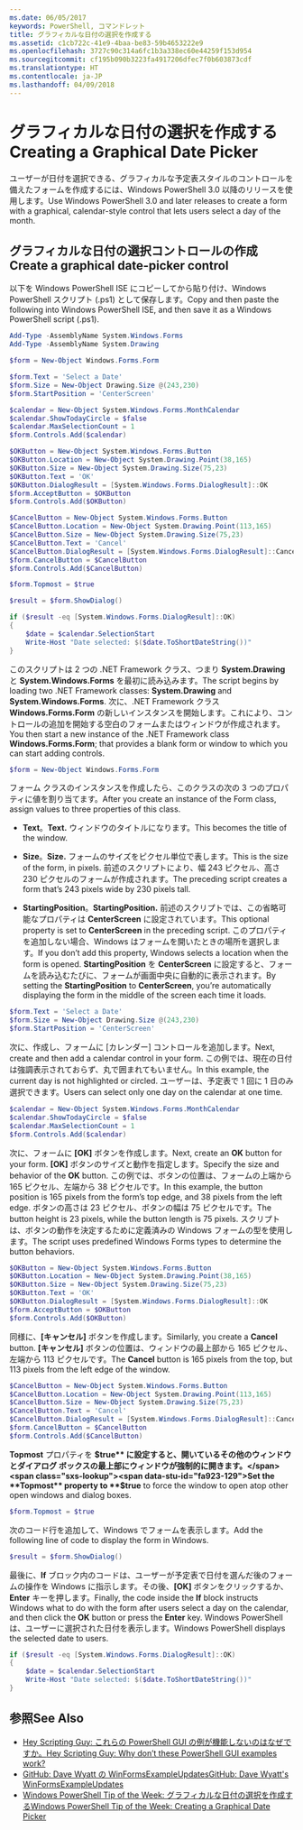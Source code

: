 ```yaml
---
ms.date: 06/05/2017
keywords: PowerShell, コマンドレット
title: グラフィカルな日付の選択を作成する
ms.assetid: c1cb722c-41e9-4baa-be83-59b4653222e9
ms.openlocfilehash: 3727c90c314a6fc1b3a338ec60e44259f153d954
ms.sourcegitcommit: cf195b090b3223fa4917206dfec7f0b603873cdf
ms.translationtype: HT
ms.contentlocale: ja-JP
ms.lasthandoff: 04/09/2018
---
```

# <a name="creating-a-graphical-date-picker"></a><span data-ttu-id="fa923-103">グラフィカルな日付の選択を作成する</span><span class="sxs-lookup"><span data-stu-id="fa923-103">Creating a Graphical Date Picker</span></span>

<span data-ttu-id="fa923-104">ユーザーが日付を選択できる、グラフィカルな予定表スタイルのコントロールを備えたフォームを作成するには、Windows PowerShell 3.0 以降のリリースを使用します。</span><span class="sxs-lookup"><span data-stu-id="fa923-104">Use Windows PowerShell 3.0 and later releases to create a form with a graphical, calendar-style control that lets users select a day of the month.</span></span>

## <a name="create-a-graphical-date-picker-control"></a><span data-ttu-id="fa923-105">グラフィカルな日付の選択コントロールの作成</span><span class="sxs-lookup"><span data-stu-id="fa923-105">Create a graphical date-picker control</span></span>

<span data-ttu-id="fa923-106">以下を Windows PowerShell ISE にコピーしてから貼り付け、Windows PowerShell スクリプト (.ps1) として保存します。</span><span class="sxs-lookup"><span data-stu-id="fa923-106">Copy and then paste the following into Windows PowerShell ISE, and then save it as a Windows PowerShell script (.ps1).</span></span>

```powershell
Add-Type -AssemblyName System.Windows.Forms
Add-Type -AssemblyName System.Drawing

$form = New-Object Windows.Forms.Form

$form.Text = 'Select a Date'
$form.Size = New-Object Drawing.Size @(243,230)
$form.StartPosition = 'CenterScreen'

$calendar = New-Object System.Windows.Forms.MonthCalendar
$calendar.ShowTodayCircle = $false
$calendar.MaxSelectionCount = 1
$form.Controls.Add($calendar)

$OKButton = New-Object System.Windows.Forms.Button
$OKButton.Location = New-Object System.Drawing.Point(38,165)
$OKButton.Size = New-Object System.Drawing.Size(75,23)
$OKButton.Text = 'OK'
$OKButton.DialogResult = [System.Windows.Forms.DialogResult]::OK
$form.AcceptButton = $OKButton
$form.Controls.Add($OKButton)

$CancelButton = New-Object System.Windows.Forms.Button
$CancelButton.Location = New-Object System.Drawing.Point(113,165)
$CancelButton.Size = New-Object System.Drawing.Size(75,23)
$CancelButton.Text = 'Cancel'
$CancelButton.DialogResult = [System.Windows.Forms.DialogResult]::Cancel
$form.CancelButton = $CancelButton
$form.Controls.Add($CancelButton)

$form.Topmost = $true

$result = $form.ShowDialog()

if ($result -eq [System.Windows.Forms.DialogResult]::OK)
{
    $date = $calendar.SelectionStart
    Write-Host "Date selected: $($date.ToShortDateString())"
}
```

<span data-ttu-id="fa923-107">このスクリプトは 2 つの .NET Framework クラス、つまり **System.Drawing** と **System.Windows.Forms** を最初に読み込みます。</span><span class="sxs-lookup"><span data-stu-id="fa923-107">The script begins by loading two .NET Framework classes: **System.Drawing** and **System.Windows.Forms**.</span></span> <span data-ttu-id="fa923-108">次に、.NET Framework クラス **Windows.Forms.Form** の新しいインスタンスを開始します。これにより、コントロールの追加を開始する空白のフォームまたはウィンドウが作成されます。</span><span class="sxs-lookup"><span data-stu-id="fa923-108">You then start a new instance of the .NET Framework class **Windows.Forms.Form**; that provides a blank form or window to which you can start adding controls.</span></span>

```powershell
$form = New-Object Windows.Forms.Form
```

<span data-ttu-id="fa923-109">フォーム クラスのインスタンスを作成したら、このクラスの次の 3 つのプロパティに値を割り当てます。</span><span class="sxs-lookup"><span data-stu-id="fa923-109">After you create an instance of the Form class, assign values to three properties of this class.</span></span>

- <span data-ttu-id="fa923-110">**Text**。</span><span class="sxs-lookup"><span data-stu-id="fa923-110">**Text.**</span></span> <span data-ttu-id="fa923-111">ウィンドウのタイトルになります。</span><span class="sxs-lookup"><span data-stu-id="fa923-111">This becomes the title of the window.</span></span>

- <span data-ttu-id="fa923-112">**Size**。</span><span class="sxs-lookup"><span data-stu-id="fa923-112">**Size.**</span></span> <span data-ttu-id="fa923-113">フォームのサイズをピクセル単位で表します。</span><span class="sxs-lookup"><span data-stu-id="fa923-113">This is the size of the form, in pixels.</span></span> <span data-ttu-id="fa923-114">前述のスクリプトにより、幅 243 ピクセル、高さ 230 ピクセルのフォームが作成されます。</span><span class="sxs-lookup"><span data-stu-id="fa923-114">The preceding script creates a form that’s 243 pixels wide by 230 pixels tall.</span></span>

- <span data-ttu-id="fa923-115">**StartingPosition**。</span><span class="sxs-lookup"><span data-stu-id="fa923-115">**StartingPosition.**</span></span> <span data-ttu-id="fa923-116">前述のスクリプトでは、この省略可能なプロパティは **CenterScreen** に設定されています。</span><span class="sxs-lookup"><span data-stu-id="fa923-116">This optional property is set to **CenterScreen** in the preceding script.</span></span> <span data-ttu-id="fa923-117">このプロパティを追加しない場合、Windows はフォームを開いたときの場所を選択します。</span><span class="sxs-lookup"><span data-stu-id="fa923-117">If you don’t add this property, Windows selects a location when the form is opened.</span></span> <span data-ttu-id="fa923-118">**StartingPosition** を **CenterScreen** に設定すると、フォームを読み込むたびに、フォームが画面中央に自動的に表示されます。</span><span class="sxs-lookup"><span data-stu-id="fa923-118">By setting the **StartingPosition** to **CenterScreen**, you’re automatically displaying the form in the middle of the screen each time it loads.</span></span>

```powershell
$form.Text = 'Select a Date'
$form.Size = New-Object Drawing.Size @(243,230)
$form.StartPosition = 'CenterScreen'
```

<span data-ttu-id="fa923-119">次に、作成し、フォームに [カレンダー] コントロールを追加します。</span><span class="sxs-lookup"><span data-stu-id="fa923-119">Next, create and then add a calendar control in your form.</span></span> <span data-ttu-id="fa923-120">この例では、現在の日付は強調表示されておらず、丸で囲まれてもいません。</span><span class="sxs-lookup"><span data-stu-id="fa923-120">In this example, the current day is not highlighted or circled.</span></span> <span data-ttu-id="fa923-121">ユーザーは、予定表で 1 回に 1 日のみ選択できます。</span><span class="sxs-lookup"><span data-stu-id="fa923-121">Users can select only one day on the calendar at one time.</span></span>

```powershell
$calendar = New-Object System.Windows.Forms.MonthCalendar
$calendar.ShowTodayCircle = $false
$calendar.MaxSelectionCount = 1
$form.Controls.Add($calendar)
```

<span data-ttu-id="fa923-122">次に、フォームに **[OK]** ボタンを作成します。</span><span class="sxs-lookup"><span data-stu-id="fa923-122">Next, create an **OK** button for your form.</span></span> <span data-ttu-id="fa923-123">**[OK]** ボタンのサイズと動作を指定します。</span><span class="sxs-lookup"><span data-stu-id="fa923-123">Specify the size and behavior of the **OK** button.</span></span> <span data-ttu-id="fa923-124">この例では、ボタンの位置は、フォームの上端から 165 ピクセル、左端から 38 ピクセルです。</span><span class="sxs-lookup"><span data-stu-id="fa923-124">In this example, the button position is 165 pixels from the form’s top edge, and 38 pixels from the left edge.</span></span> <span data-ttu-id="fa923-125">ボタンの高さは 23 ピクセル、ボタンの幅は 75 ピクセルです。</span><span class="sxs-lookup"><span data-stu-id="fa923-125">The button height is 23 pixels, while the button length is 75 pixels.</span></span> <span data-ttu-id="fa923-126">スクリプトは、ボタンの動作を決定するために定義済みの Windows フォームの型を使用します。</span><span class="sxs-lookup"><span data-stu-id="fa923-126">The script uses predefined Windows Forms types to determine the button behaviors.</span></span>

```powershell
$OKButton = New-Object System.Windows.Forms.Button
$OKButton.Location = New-Object System.Drawing.Point(38,165)
$OKButton.Size = New-Object System.Drawing.Size(75,23)
$OKButton.Text = 'OK'
$OKButton.DialogResult = [System.Windows.Forms.DialogResult]::OK
$form.AcceptButton = $OKButton
$form.Controls.Add($OKButton)
```

<span data-ttu-id="fa923-127">同様に、**[キャンセル]** ボタンを作成します。</span><span class="sxs-lookup"><span data-stu-id="fa923-127">Similarly, you create a **Cancel** button.</span></span> <span data-ttu-id="fa923-128">**[キャンセル]** ボタンの位置は、ウィンドウの最上部から 165 ピクセル、左端から 113 ピクセルです。</span><span class="sxs-lookup"><span data-stu-id="fa923-128">The **Cancel** button is 165 pixels from the top, but 113 pixels from the left edge of the window.</span></span>

```powershell
$CancelButton = New-Object System.Windows.Forms.Button
$CancelButton.Location = New-Object System.Drawing.Point(113,165)
$CancelButton.Size = New-Object System.Drawing.Size(75,23)
$CancelButton.Text = 'Cancel'
$CancelButton.DialogResult = [System.Windows.Forms.DialogResult]::Cancel
$form.CancelButton = $CancelButton
$form.Controls.Add($CancelButton)
```

<span data-ttu-id="fa923-129">**Topmost** プロパティを **$true** に設定すると、開いているその他のウィンドウとダイアログ ボックスの最上部にウィンドウが強制的に開きます。</span><span class="sxs-lookup"><span data-stu-id="fa923-129">Set the **Topmost** property to **$true** to force the window to open atop other open windows and dialog boxes.</span></span>

```powershell
$form.Topmost = $true
```

<span data-ttu-id="fa923-130">次のコード行を追加して、Windows でフォームを表示します。</span><span class="sxs-lookup"><span data-stu-id="fa923-130">Add the following line of code to display the form in Windows.</span></span>

```powershell
$result = $form.ShowDialog()
```

<span data-ttu-id="fa923-131">最後に、**If** ブロック内のコードは、ユーザーが予定表で日付を選んだ後のフォームの操作を Windows に指示します。その後、**[OK]** ボタンをクリックするか、**Enter** キーを押します。</span><span class="sxs-lookup"><span data-stu-id="fa923-131">Finally, the code inside the **If** block instructs Windows what to do with the form after users select a day on the calendar, and then click the **OK** button or press the **Enter** key.</span></span> <span data-ttu-id="fa923-132">Windows PowerShell は、ユーザーに選択された日付を表示します。</span><span class="sxs-lookup"><span data-stu-id="fa923-132">Windows PowerShell displays the selected date to users.</span></span>

```powershell
if ($result -eq [System.Windows.Forms.DialogResult]::OK)
{
    $date = $calendar.SelectionStart
    Write-Host "Date selected: $($date.ToShortDateString())"
}
```

## <a name="see-also"></a><span data-ttu-id="fa923-133">参照</span><span class="sxs-lookup"><span data-stu-id="fa923-133">See Also</span></span>

- [<span data-ttu-id="fa923-134">Hey Scripting Guy: これらの PowerShell GUI の例が機能しないのはなぜですか。</span><span class="sxs-lookup"><span data-stu-id="fa923-134">Hey Scripting Guy:  Why don’t these PowerShell GUI examples work?</span></span>](http://go.microsoft.com/fwlink/?LinkId=506644)
- [<span data-ttu-id="fa923-135">GitHub: Dave Wyatt の WinFormsExampleUpdates</span><span class="sxs-lookup"><span data-stu-id="fa923-135">GitHub: Dave Wyatt's WinFormsExampleUpdates</span></span>](https://github.com/dlwyatt/WinFormsExampleUpdates)
- [<span data-ttu-id="fa923-136">Windows PowerShell Tip of the Week: グラフィカルな日付の選択を作成する</span><span class="sxs-lookup"><span data-stu-id="fa923-136">Windows PowerShell Tip of the Week:  Creating a Graphical Date Picker</span></span>](http://technet.microsoft.com/library/ff730942.aspx)